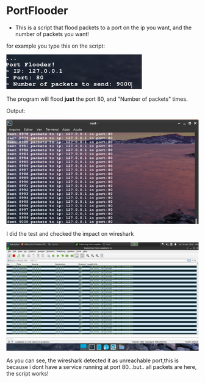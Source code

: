 # PortFlooder

- This is a script that flood packets to a port on the ip you want, and the number of packets you want!

for example you type this on the script:

![](example1.png)

The program will flood **just** the port 80, and "Number of packets" times.

Output:

![](show2.png)

I did the test and checked the impact on wireshark

![](show3.png)

As you can see, the wireshark detected it as unreachable port,this is because i dont have a service running at port 80...but.. all packets are here, the script works!
